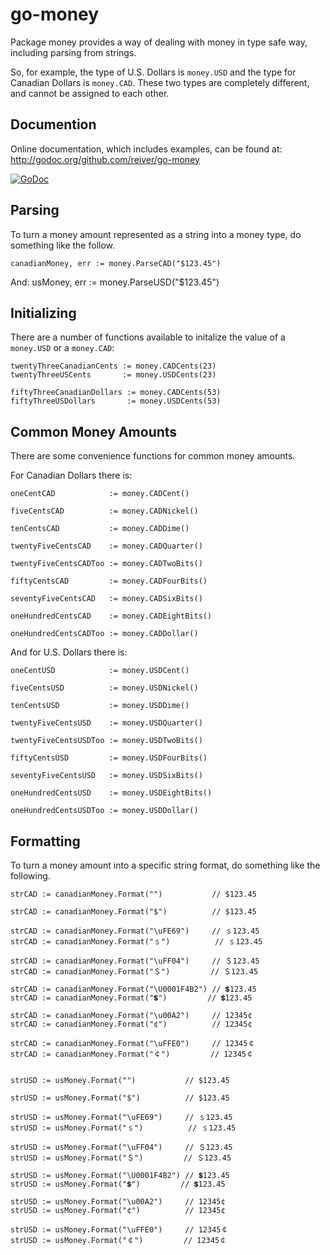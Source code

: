 # go-money

Package money provides a way of dealing with money in type safe way, including parsing from strings.

So, for example, the type of U.S. Dollars is `money.USD` and the type for Canadian Dollars is `money.CAD`.
These two types are completely different, and cannot be assigned to each other.

## Documention

Online documentation, which includes examples, can be found at: http://godoc.org/github.com/reiver/go-money

[![GoDoc](https://godoc.org/github.com/reiver/go-money?status.svg)](https://godoc.org/github.com/reiver/go-money)

## Parsing

To turn a money amount represented as a string into a money type, do something like the follow.

	canadianMoney, err := money.ParseCAD("$123.45")

And:
	usMoney, err := money.ParseUSD("$123.45")

## Initializing

There are a number of functions available to initalize the value of a `money.USD` or a `money.CAD`:

	twentyThreeCanadianCents := money.CADCents(23)
	twentyThreeUSCents       := money.USDCents(23)

	fiftyThreeCanadianDollars := money.CADCents(53)
	fiftyThreeUSDollars       := money.USDCents(53)

## Common Money Amounts

There are some convenience functions for common money amounts.

For Canadian Dollars there is:

	oneCentCAD            := money.CADCent()

	fiveCentsCAD          := money.CADNickel()

	tenCentsCAD           := money.CADDime()

	twentyFiveCentsCAD    := money.CADQuarter()

	twentyFiveCentsCADToo := money.CADTwoBits()

	fiftyCentsCAD         := money.CADFourBits()

	seventyFiveCentsCAD   := money.CADSixBits()

	oneHundredCentsCAD    := money.CADEightBits()

	oneHundredCentsCADToo := money.CADDollar()

And for U.S. Dollars there is:

	oneCentUSD            := money.USDCent()

	fiveCentsUSD          := money.USDNickel()

	tenCentsUSD           := money.USDDime()

	twentyFiveCentsUSD    := money.USDQuarter()

	twentyFiveCentsUSDToo := money.USDTwoBits()

	fiftyCentsUSD         := money.USDFourBits()

	seventyFiveCentsUSD   := money.USDSixBits()

	oneHundredCentsUSD    := money.USDEightBits()

	oneHundredCentsUSDToo := money.USDDollar()

## Formatting

To turn a money amount into a specific string format, do something like the following.

	strCAD := canadianMoney.Format("")           // $123.45

	strCAD := canadianMoney.Format("$")          // $123.45

	strCAD := canadianMoney.Format("\uFE69")     // ﹩123.45
	strCAD := canadianMoney.Format("﹩")          // ﹩123.45

	strCAD := canadianMoney.Format("\uFF04")     // ＄123.45
	strCAD := canadianMoney.Format("＄")         // ＄123.45

	strCAD := canadianMoney.Format("\U0001F4B2") // 💲123.45
	strCAD := canadianMoney.Format("💲")         // 💲123.45

	strCAD := canadianMoney.Format("\u00A2")     // 12345¢
	strCAD := canadianMoney.Format("¢")          // 12345¢

	strCAD := canadianMoney.Format("\uFFE0")     // 12345￠
	strCAD := canadianMoney.Format("￠")         // 12345￠


	strUSD := usMoney.Format("")           // $123.45

	strUSD := usMoney.Format("$")          // $123.45

	strUSD := usMoney.Format("\uFE69")     // ﹩123.45
	strUSD := usMoney.Format("﹩")          // ﹩123.45

	strUSD := usMoney.Format("\uFF04")     // ＄123.45
	strUSD := usMoney.Format("＄")         // ＄123.45

	strUSD := usMoney.Format("\U0001F4B2") // 💲123.45
	strUSD := usMoney.Format("💲")         // 💲123.45

	strUSD := usMoney.Format("\u00A2")     // 12345¢
	strUSD := usMoney.Format("¢")          // 12345¢

	strUSD := usMoney.Format("\uFFE0")     // 12345￠
	strUSD := usMoney.Format("￠")         // 12345￠
